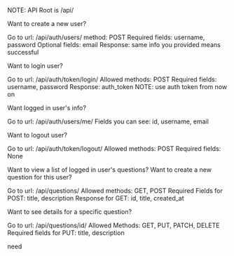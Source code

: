NOTE: API Root is /api/


Want to create a new user?

Go to url: /api/auth/users/
method: POST
Required fields: username, password
Optional fields: email
Response: same info you provided means successful


Want to login user?

Go to url: /api/auth/token/login/
Allowed methods: POST
Required fields: username, password
Response: auth_token
NOTE: use auth token from now on


Want logged in user's info?

Go to url: /api/auth/users/me/
Fields you can see: id, username, email


Want to logout user?

Go to url: /api/auth/token/logout/
Allowed methods: POST
Required fields: None


Want to view a list of logged in user's questions?
Want to create a new question for this user?

Go to url: /api/questions/
Allowed methods: GET, POST
Required Fields for POST: title, description
Response for GET: id, title, created_at


Want to see details for a specific question?

Go to url: /api/questions/id/
Allowed Methods: GET, PUT, PATCH, DELETE
Required fields for PUT: title, description


need